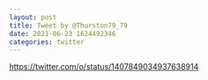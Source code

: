 ```yaml
--- 
layout: post 
title: Tweet by @Thurston79_79 
date: 2021-06-23 1624492346 
categories: twitter 
--- 
```

https://twitter.com/o/status/1407849034937638914